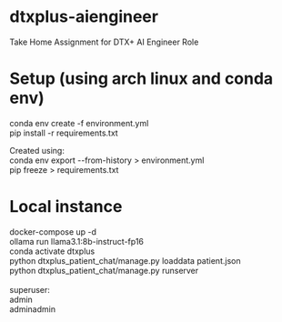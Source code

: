 # dtxplus-aiengineer
Take Home Assignment for DTX+ AI Engineer Role

# Setup (using arch linux and conda env)
conda env create -f environment.yml<br/>
pip install -r requirements.txt<br/>

Created using:<br/>
conda env export --from-history > environment.yml<br/>
pip freeze > requirements.txt<br/>

# Local instance
docker-compose up -d<br/>
ollama run llama3.1:8b-instruct-fp16<br/>
conda activate dtxplus</br>
python dtxplus_patient_chat/manage.py loaddata patient.json<br/>
python dtxplus_patient_chat/manage.py runserver<br/>
<br/>
superuser:<br/>
admin<br/>
adminadmin<br/>